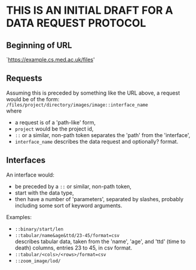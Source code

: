 # THIS IS AN INITIAL **DRAFT** FOR A DATA REQUEST PROTOCOL
## Beginning of URL
`https://example.cs.med.ac.uk/files'

## Requests
Assuming this is preceded by something like the URL above, a request would be
of the form:  
`/files/project/directory/images/image::interface_name`  
where  
- a request is of a 'path-like' form,
- `project` would be the project id,
- `::` or a similar, non-path token separates the 'path' from the 'interface',
- `interface_name` describes the data request and optionally? format.

## Interfaces
An interface would:
- be preceded by a `::` or similar, non-path token,
- start with the data type,
- then have a number of 'parameters', separated by slashes, probably including
some sort of keyword arguments.

Examples:
- `::binary/start/len`
- `::tabular/name&age&ttd/23-45/format=csv`  
  describes tabular data, taken from the 'name', 'age', and 'ttd' (time to death)
columns, entries 23 to 45, in csv format.
- `::tabular/<cols>/<rows>/format=csv`
- `::zoom_image/lod/`

